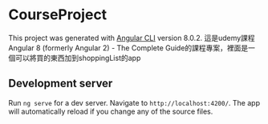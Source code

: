 # CourseProject

This project was generated with [Angular CLI](https://github.com/angular/angular-cli) version 8.0.2.
這是udemy課程Angular 8 (formerly Angular 2) - The Complete Guide的課程專案，裡面是一個可以將買的東西加到shoppingList的app

## Development server

Run `ng serve` for a dev server. Navigate to `http://localhost:4200/`. The app will automatically reload if you change any of the source files.
